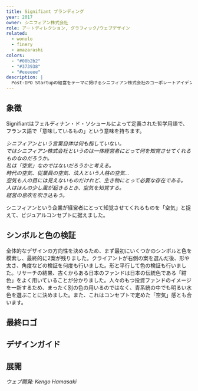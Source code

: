 ```yaml
---
title: Signifiant ブランディング
year: 2017
owner: シニフィアン株式会社
role: アートディレクション, グラフィック/ウェブデザイン
related:
  - wonolo
  - finery
  - amazarashi
colors:
  - "#00b2b2"
  - "#373938"
  - "#eeeeee"
description: |
  Post-IPO Startupの経営をテーマに掲げるシニフィアン株式会社のコーポレートアイデンティティの策定を行いました。彼らのミッションは経営知とさまざまな経営哲学を伝えることです。ロゴやブランドガイドライン、そして彼らのメディア「Signifiant Style」のロゴとウェブサイトの制作も行いました。
---
```


<work-media name="sketch.jpg" alt="アイデアスケッチ" />

## 象徴

<work-media name="symbol.jpg" alt="メタファー" />

Signifiantはフェルディナン・ド・ソシュールによって定義された哲学用語で、フランス語で「意味しているもの」という意味を持ちます。

*シニフィアンという言葉自体は何も指していない。  
ではシニフィアン株式会社というのは一体経営者にとって何を知覚させてくれるものなのだろうか。  
私は「空気」なのではないだろうかと考える。  
時代の空気、従業員の空気、法人という人格の空気...  
空気も人の目には見えないものだけれど、生き物にとって必要な存在である。  
人はほんの少し風が起きるとき、空気を知覚する。  
経営の息吹を吹き込もう。*

シニフィアンという企業が経営者にとって知覚させてくれるものを「空気」と捉えて、ビジュアルコンセプトに据えました。

## シンボルと色の検証

全体的なデザインの方向性を決めるため、まず最初にいくつかのシンボルと色を模索し、最終的に2案が残りました。クライアントが右側の案を選んだ後、形や太さ、角度などの検証を何度も行いました。形と平行して色の検証も行いました。リサーチの結果、古くからある日本のファンドは日本の伝統色である「紺色」をよく用いていることが分かりました。人々のもつ投資ファンドのイメージを一新するため、まったく別の色の用いるのではなく、青系統の中でも明るい水色を選ぶことに決めました。また、これはコンセプトで定めた「空気」感とも合います。

<work-media name="mark_logotype_1.jpg" alt="シンボルと色の検証" />
<work-media name="mark_logo.jpg" alt="シンボルの検証1" />
<work-media name="mark_logotype_2.jpg" alt="シンボルの検証2" />
<work-media name="mark_logotype_3.jpg" alt="シンボルの検証3" />

## 最終ロゴ

<work-media name="mark_logotype_4.jpg" alt="最終ロゴ" />
<work-media name="mark_logotype_5.jpg" alt="最終ロゴ" />

## デザインガイド

<work-media name="guide.jpg" alt="デザインガイドライン" />

## 展開

<work-media name="namecards.jpg" alt="名刺とステッカー" />
<work-media name="media_desktop.jpg" alt="Signifiantメディアのウェブデザイン" />
<work-media name="media_mobile.jpg" alt="Signifiantメディアのモバイル版のウェブデザイン" />

*ウェブ開発: Kengo Hamasaki*

<work-button label="ウェブサイトを見る" link="http://signifiant.jp/" />
